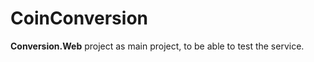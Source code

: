 # CoinConversion

<strong>Conversion.Web</strong> project as main project, to be able to test the service.


